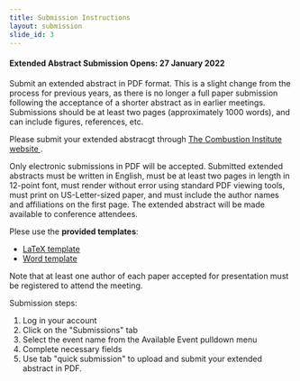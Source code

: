 ```yaml
---
title: Submission Instructions
layout: submission
slide_id: 3
---
```


#### Extended Abstract Submission Opens: 27 January 2022

Submit an extended abstract in PDF format. This is a slight change from the process for previous years, as there is no longer a full paper submission following the acceptance of a shorter abstract as in earlier meetings. 
Submissions should be at least two pages (approximately 1000 words), and can include figures, references, etc. 

Please submit your extended abstracgt through [The Combustion Institute website <i class="fa fa-external-link fa-fw" aria-hidden="true"></i>](https://ams.combustioninstitute.org/).

Only electronic submissions in PDF will be accepted. Submitted extended abstracts must be written in English, must be at least two pages in length in 12-point font, must render without error using standard PDF viewing tools, must print on US-Letter-sized paper, and must include the author names and affiliations on the first page. The extended abstract will be made available to conference attendees.

Plese use the **provided templates**:

- [<i class="fa fa-file-text-o fa-fw" aria-hidden="true"></i>LaTeX template](./assets/wssci-latex-template-0.3.1.zip)
- [<i class="fa fa-file-word-o fa-fw" aria-hidden="true"></i>Word template](./assets/2022-WSSCI-Spring_PaperTemplate.docx)

Note that at least one author of each paper accepted for presentation must be registered to attend the meeting.

Submission steps:

1. Log in your account
2. Click on the "Submissions" tab
3. Select the event name from the Available Event pulldown menu
4. Complete necessary fields
5. Use tab "quick submission" to upload and submit your extended abstract in PDF.

